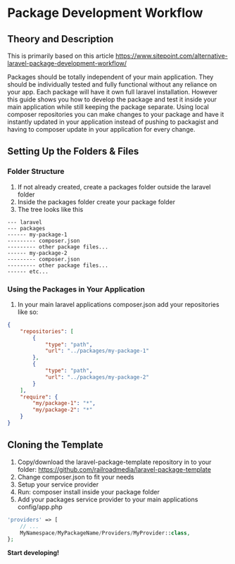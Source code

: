 # Package Development Workflow

## Theory and Description

This is primarily based on this article https://www.sitepoint.com/alternative-laravel-package-development-workflow/

Packages should be totally independent of your main application. They should be individually tested and fully functional without any reliance on your app. Each package will have it own full laravel installation. However this guide shows you how to develop the package and test it inside your main application while still keeping the package separate. Using local composer repositories you can make changes to your package and have it instantly updated in your application instead of pushing to packagist and having to composer update in your application for every change. 

## Setting Up the Folders & Files

### Folder Structure
1. If not already created, create a packages folder outside the laravel folder
1. Inside the packages folder create your package folder
1. The tree looks like this

```text
--- laravel
--- packages
------ my-package-1
--------- composer.json
--------- other package files...
------ my-package-2
--------- composer.json
--------- other package files...
------ etc...
```

### Using the Packages in Your Application
1. In your main laravel applications composer.json add your repositories like so:
```json
{
    "repositories": [
        {
            "type": "path",
            "url": "../packages/my-package-1"
        },
        {
            "type": "path",
            "url": "../packages/my-package-2"
        }
    ],
    "require": {
        "my/package-1": "*",
        "my/package-2": "*"
    }
}
```

## Cloning the Template
1. Copy/download the laravel-package-template repository in to your folder: https://github.com/railroadmedia/laravel-package-template 
1. Change composer.json to fit your needs
1. Setup your service provider
1. Run: composer install inside your package folder
1. Add your packages service provider to your main applications config/app.php
```php
'providers' => [
    // ...
    MyNamespace/MyPackageName/Providers/MyProvider::class,
};

```
**Start developing!**
